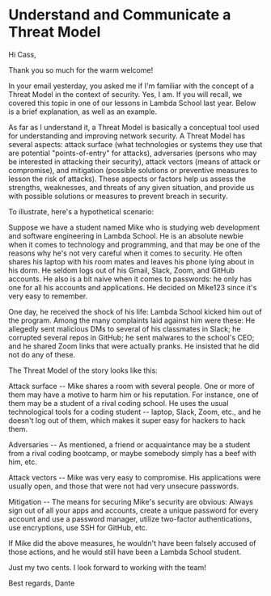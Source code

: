 # Understand and Communicate a Threat Model

Hi Cass,

Thank you so much for the warm welcome!

In your email yesterday, you asked me if I'm familiar with the concept of a Threat Model in the context of security. Yes, I am. If you will recall, we covered this topic in one of our lessons in Lambda School last year. Below is a brief explanation, as well as an example.

As far as I understand it, a Threat Model is basically a conceptual tool used for understanding and improving network security. A Threat Model has several aspects: attack surface (what technologies or systems they use that are potential "points-of-entry" for attacks), adversaries (persons who may be interested in attacking their security), attack vectors (means of attack or compromise), and mitigation (possible solutions or preventive measures to lesson the risk of attacks). These aspects or factors help us assess the strengths, weaknesses, and threats of any given situation, and provide us with possible solutions or measures to prevent breach in security.

To illustrate, here's a hypothetical scenario:

Suppose we have a student named Mike who is studying web development and software engineering in Lambda School. He is an absolute newbie when it comes to technology and programming, and that may be one of the reasons why he's not very careful when it comes to security. He often shares his laptop with his room mates and leaves his phone lying about in his dorm. He seldom logs out of his Gmail, Slack, Zoom, and GitHub accounts. He also is a bit naive when it comes to passwords: he only has one for all his accounts and applications. He decided on Mike123 since it's very easy to remember.

One day, he received the shock of his life: Lambda School kicked him out of the program. Among the many complaints laid against him were these: He allegedly sent malicious DMs to several of his classmates in Slack; he corrupted several repos in GitHub; he sent malwares to the school's CEO; and he shared Zoom links that were actually pranks. He insisted that he did not do any of these.

The Threat Model of the story looks like this:

Attack surface -- Mike shares a room with several people. One or more of them may have a motive to harm him or his reputation. For instance, one of them may be a student of a rival coding school. He uses the usual technological tools for a coding student -- laptop, Slack, Zoom, etc., and he doesn't log out of them, which makes it super easy for hackers to hack them.

Adversaries -- As mentioned, a friend or acquaintance may be a student from a rival coding bootcamp, or maybe somebody simply has a beef with him, etc.

Attack vectors -- Mike was very easy to compromise. His applications were usually open, and those that were not had very unsecure passwords.

Mitigation -- The means for securing Mike's security are obvious: Always sign out of all your apps and accounts, create a unique password for every account and use a password manager, utilize two-factor authentications, use encryptions, use SSH for GitHub, etc.

If Mike did the above measures, he wouldn't have been falsely accused of those actions, and he would still have been a Lambda School student.

Just my two cents. I look forward to working with the team!

Best regards,
Dante